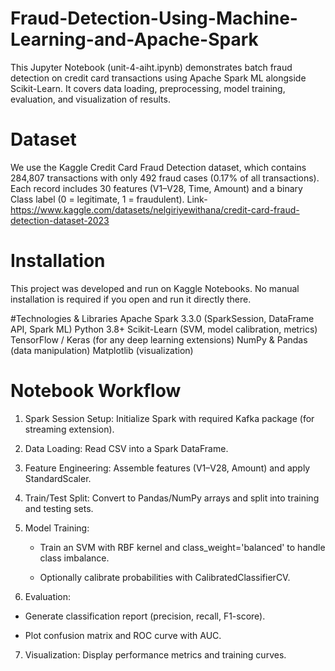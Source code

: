 # Fraud-Detection-Using-Machine-Learning-and-Apache-Spark
This Jupyter Notebook (unit-4-aiht.ipynb) demonstrates batch fraud detection on credit card transactions using Apache Spark ML alongside Scikit-Learn. It covers data loading, preprocessing, model training, evaluation, and visualization of results.

# Dataset
We use the Kaggle Credit Card Fraud Detection dataset, which contains 284,807 transactions with only 492 fraud cases (0.17% of all transactions). Each record includes 30 features (V1–V28, Time, Amount) and a binary Class label (0 = legitimate, 1 = fraudulent).
Link-https://www.kaggle.com/datasets/nelgiriyewithana/credit-card-fraud-detection-dataset-2023

# Installation
This project was developed and run on Kaggle Notebooks. No manual installation is required if you open and run it directly there.

#Technologies & Libraries
Apache Spark 3.3.0 (SparkSession, DataFrame API, Spark ML)
Python 3.8+
Scikit-Learn (SVM, model calibration, metrics)
TensorFlow / Keras (for any deep learning extensions)
NumPy & Pandas (data manipulation)
Matplotlib (visualization)

# Notebook Workflow
1. Spark Session Setup: Initialize Spark with required Kafka package (for streaming extension).

2. Data Loading: Read CSV into a Spark DataFrame.

3. Feature Engineering: Assemble features (V1–V28, Amount) and apply StandardScaler.

4. Train/Test Split: Convert to Pandas/NumPy arrays and split into training and testing sets.

5. Model Training:

   - Train an SVM with RBF kernel and class_weight='balanced' to handle class imbalance.

   - Optionally calibrate probabilities with CalibratedClassifierCV.

6. Evaluation:

  - Generate classification report (precision, recall, F1-score).

  - Plot confusion matrix and ROC curve with AUC.

7. Visualization: Display performance metrics and training curves.


